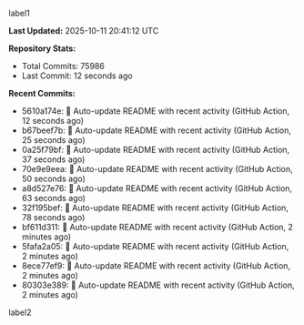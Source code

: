 
label1 
<!-- ACTIVITY_START -->
**Last Updated:** 2025-10-11 20:41:12 UTC

**Repository Stats:**
- Total Commits: 75986
- Last Commit: 12 seconds ago

**Recent Commits:**
- 5610a174e: 🤖 Auto-update README with recent activity (GitHub Action, 12 seconds ago)
- b67beef7b: 🤖 Auto-update README with recent activity (GitHub Action, 25 seconds ago)
- 0a25f79bf: 🤖 Auto-update README with recent activity (GitHub Action, 37 seconds ago)
- 70e9e9eea: 🤖 Auto-update README with recent activity (GitHub Action, 50 seconds ago)
- a8d527e76: 🤖 Auto-update README with recent activity (GitHub Action, 63 seconds ago)
- 32f195bef: 🤖 Auto-update README with recent activity (GitHub Action, 78 seconds ago)
- bf611d311: 🤖 Auto-update README with recent activity (GitHub Action, 2 minutes ago)
- 5fafa2a05: 🤖 Auto-update README with recent activity (GitHub Action, 2 minutes ago)
- 8ece77ef9: 🤖 Auto-update README with recent activity (GitHub Action, 2 minutes ago)
- 80303e389: 🤖 Auto-update README with recent activity (GitHub Action, 2 minutes ago)
<!-- ACTIVITY_END -->

label2
